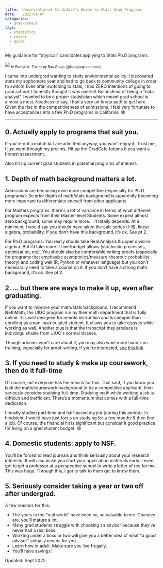 ```yaml
---
title:  Unconventional Candidate's Guide to Stats Grad Programs
date:   2022-01-07 
categories:
  - grad-school
tags:
  - statistics
  - career
  - guide
---
```


My guidance for “atypical” candidates applying to Stats Ph.D programs.

<img src="{{ site.url }}{{ site.baseurl }}/assets/images/bangkok_airport.jpeg">
<sub>In Bangkok. Taken by Bas Glaap (@basglaap on insta)</sub>

I came into undergrad wanting to study environmental policy.  I discovered stats my sophomore year and had to go back to community college in order to switch!  Even after switching to stats, I had ZERO intentions of going to grad school.  I honestly thought it was overkill.  But instead of being a "data analyst" I wanted to be a proper statistician which meant grad school is almost a must.
Needless to say, I had a very un-linear path to get here. Given the rise in the competitiveness of admissions, I feel very fortunate to have acceptances into a few Ph.D programs in California.  😄

***

## 0. Actually apply to programs that suit you.

If you're not a match but are admitted anyway, you won't enjoy it.  Trust me, I just went through my prelims.
Hit up the GradCafe forums if you want a honest assessment.  

Also hit up current grad students in potential programs of interest.

## 1. Depth of math background matters a lot.
Admissions are becoming even more competitive (especially for Ph.D programs). So prior depth of math/stats background is apparently becoming more important to differentiate oneself from other applicants.

For Masters programs: there's a lot of variance in terms of what different program expects from their Master-level Students.
Some expect almost zero background, some may require more.　It totally depends.  At a minimum, I would say you should have taken the calc series (I-III), linear algebra, probability.  If you don’t have this background, it’s ok.  See pt 2.

For Ph.D programs: You really should take Real Analysis & upper division algebra. But I’d take more if time/budget allows (stochastic processes, optimization, etc). You should also be comfortable writing proofs (especially for programs that emphasize asymptotics/measure-theoretic probability theory) and coding well (R, Python or whatever language) but you don't necessarily need to take a course on it.  If you don’t have a strong math background, it’s ok.  See pt 2.

## 2. … but there are ways to make it up, even after graduating.
If you want to improve your math/stats background, I recommend NethMath, the UIUC program run by their math department that is fully online. It is well designed for remote instruction and is cheaper than enrolling as a non-matriculated student. It allows you to take classes while working as well. Another plus is that the transcript they produce is indistinguishable from UIUC's normal classes.

Though adcoms won’t care about it, you may also want more hands-on training, especially for proof-writing. If you're interested, [see this link](https://edeeu.education).

## 3. If you need to study & make up coursework, then do it full-time
Of course, not everyone has the means for this.
That said, if you know you lack the math/coursework background to be a competitive applicant, then seriously consider studying full-time.
Studying math while working a job is difficult and inefficient.  There’s a momentum that comes with a full-time dedication.

I mostly studied part-time and half-assed my job (during this period). In hindsight,  I would have just focus on studying for a few months & then find a job. Of course, the financial hit is significant but consider it good practice for living on a grad student budget. 😄

## 4. Domestic students: apply to NSF.
You’ll be forced to read journals and think seriously about your research interests.  It will also make you start your application materials early. I even got to get a professor at a perspective school to write a letter of rec for me. This was huge.  Through this, I got to talk to them get to know them.

## 5. Seriously consider taking a year or two off after undergrad.

A few reasons for this:

* The years in the “real world” have been so, so valuable to me.  Chances are, you’ll mature a lot.
* Many grad students struggle with choosing an advisor because they’ve never had a real boss.
* Working under a boss or two will give you a better idea of what "a good advisor" actually means for you.
* Learn how to adult. Make sure you live frugally.
* You’ll have savings!

Updated: Sept 2022.